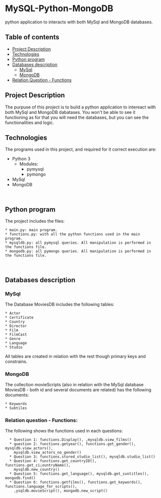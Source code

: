 # MySQL-Python-MongoDB
python  application to interacts with both MySql and MongoDB databases.


## Table of contents
* [Project Description](#Project-Description)
* [Technologies](#Technologies)
* [Python program](#Python-program)
* [Databases description](#Databases-description)
    * [MySql](#MySql)
    * [MongoDB](#MongoDB)
* [Relation Question - Functions](#Relation-question-Functions)

## Project Description

The purpuse of this project is to build a python 
application to intereact with both MySql and MongoDB dabatases. 
You won't be able to see it functioning as for that you will need the databases, but you can see the functionalities and logic.
<br>

## Technologies
 The programs used in this project, and required for it correct execution are:
 * Python 3
    * Modules:
        * pymysql
        * pymongo
 * MySql
 * MongoDB
 <br>
 
 ## Python program
 The project includes the files:
 
    * main.py: main program.
    * functions.py: with all the python functions used in the main program.
    * mysqldb.py: all pymysql queries. All manipulation is performed in the functions file. 
    * mongodb.py: all pymongo queries. All manipulation is performed in the functions file.
 <br>
 
 ## Databases description
 ### MySql
 The Database MoviesDB includes the following tables:
 
    * Actor
    * Certificate
    * Country
    * Director
    * Film
    * FilmCast
    * Genre
    * Language
    * Studio
            
   All tables are created in relation with the rest though 
   primary keys and constrains. 
  <br>  
 ### MongoDB
  The collection movieScripts (also in relation with the MySql database MoviesDB - 
    both id and several documents are related) has the following documents:
    
    * Keywords
    * Subtiles
    
### Relation question - Functions:

The following shows the functions used in each questions:

      * Question 1: functions.Display(), ,mysqldb.view_films()
      * question 2: functions.getyear(), functions.get_gender(), mysqldb.view_actors(), 
        mysqldb.view_actors_no_gender()
      * Question 3: functions.stored_studio_list(), mysqldb.studio_list()
      * Question 4: functions.get_countryID(), functions.get_ci¡ountryName(),
        mysqldb.new_country()
      * Question 5: functions.get_language(), mysqldb.get_suntitles(), mongodb.find()
      * Question 6: functions.getfilms(), functions.get_keywords(), functions.language_for_scripts(),
        ,ysqldb.movieScript(), mongodb.new_script()
